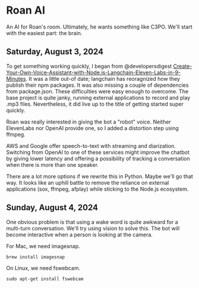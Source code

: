 # Roan AI

An AI for Roan's room. Ultimately, he wants something like C3PO. We'll start with the easiest part: the brain.

## Saturday, August 3, 2024

To get something working quickly, I began from @developersdigest [Create-Your-Own-Voice-Assistant-with-Node.js-Langchain-Eleven-Labs-in-9-Minutes](https://github.com/developersdigest/Create-Your-Own-Voice-Assistant-with-Node.js-Langchain-Eleven-Labs-in-9-Minutes). It was a little out-of date; langchain has reoragnized how they publish their npm packages. It was also missing a couple of dependencies from package.json. These difficulties were easy enough to overcome. The base project is quite janky, running external applications to record and play .mp3 files. Nevertheless, it did live up to the title of getting started super quickly.

Roan was really interested in giving the bot a "robot" voice. Neither ElevenLabs nor OpenAI provide one, so I added a distortion step using ffmpeg.

AWS and Google offer speech-to-text with streaming and diarization. Switching from OpenAI to one of these services might improve the chatbot by giving lower latency and offering a possibility of tracking a conversation when there is more than one speaker.

There are a lot more options if we rewrite this in Python. Maybe we'll go that way. It looks like an uphill battle to remove the reliance on external applications (sox, ffmpeg, afplay) while sticking to the Node.js ecosystem.

## Sunday, August 4, 2024

One obvious problem is that using a wake word is quite awkward for a multi-turn conversation. We'll try using vision to solve this. The bot will become interactive when a person is looking at the camera.

For Mac, we need imagesnap.

```
brew install imagesnap
```

On Linux, we need fswebcam.

```
sudo apt-get install fswebcam
```
